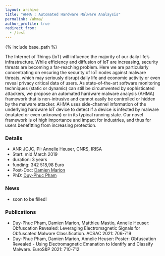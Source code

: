 ```yaml
---
layout: archive
title: "AHMA : Automated Hardware Malware Analaysis"
permalink: /ahma/
author_profile: true
redirect_from:
  - /test
---
```


{% include base_path %}

The Internet of Things (IoT) will influence the majority of our daily life’s infrastructure. While efficiency and diffusion of IoT are increasing, security threats are becoming a far-reaching problem. Here we are particularly concentrating on ensuring the security of IoT nodes against malware threats, which may seriously disrupt daily life and economic activity or even reveal privacy critical data of users. As state-of-the-art software monitoring techniques (static or dynamic) can still be circumvented by sophisticated attackers, we propose an automated hardware malware analysis (AHMA) framework that is non-intrusive and cannot easily be controlled or hidden by the malware attacker. AHMA uses side-channel information of the underlying hardware IoT device to detect if a device is infected by malware (mutated or even unknown) or in its typical running state. Our novel framework is of high importance and impact for industries, and thus for users benefitting from increasing protection.

### Details

* ANR JCJC, PI: Annelie Heuser, CNRS, IRISA
* Start: mid March 2019
* duration: 3 years
* funding: 342 518,98 Euro
* Post-Doc: [Damien Marion](https://damien-marion.github.io/)
* PhD: [Duy-Phuc Pham](https://phdphuc.github.io/)

### News
* soon to be filled!
  
### Publications
* Duy-Phuc Pham, Damien Marion, Matthieu Mastio, Annelie Heuser:
Obfuscation Revealed: Leveraging Electromagnetic Signals for Obfuscated Malware Classification. ACSAC 2021: 706-719
* Duy-Phuc Pham, Damien Marion, Annelie Heuser:
Poster: Obfuscation Revealed - Using Electromagnetic Emanation to Identify and Classify Malware. EuroS&P 2021: 710-712  
